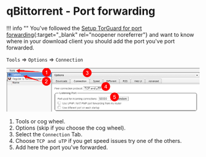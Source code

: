 # qBittorrent - Port forwarding

!!! info ""
    You've followed the [Setup TorGuard for port forwarding](/Misc/How-to-setup-Torguard-for-port-forwarding/){:target="_blank" rel="noopener noreferrer"} and want to know where in your download client you should add the port you've port forwarded.

`Tools` => `Options` => `Connection`

![qbt-pf-connection](images/qbt-pf-connection.png)

1. Tools or cog wheel.
1. Options (skip if you choose the cog wheel).
1. Select the `Connection` Tab.
1. Choose `TCP and uTP` if you get speed issues try one of the others.
1. Add here the port you've forwarded.
